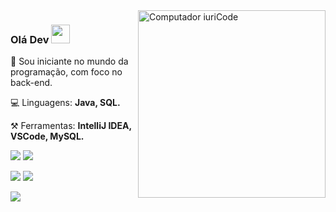 <img src="https://raw.githubusercontent.com/MicaelliMedeiros/micaellimedeiros/master/image/computer-illustration.png" min-width="300px" max-width="300px" width="300px" align="right" alt="Computador iuriCode">

### Olá Dev <img src="https://raw.githubusercontent.com/kaueMarques/kaueMarques/master/hi.gif" width="30px">

<p align="left"> 
  🤯 Sou iniciante no mundo da programação, com foco no back-end.
</p>

<p align="left">
  💻 Linguagens: <strong>Java, SQL.</strong>
</p>

<p align="left">
  ⚒ Ferramentas: <strong>IntelliJ IDEA, VSCode, MySQL.</strong>
</p>
<palign="left">
  <a href="#" alt="Java">
  <img src="https://img.shields.io/badge/Java-ED8B00?style=for-the-badge&logo=java&logoColor=white"/></a>

  <a href="#" alt="MySQL">
  <img src="https://img.shields.io/badge/MySQL-005C84?style=for-the-badge&logo=mysql&logoColor=white"/></a>
  
  </p>
  
  <a href="#" alt="IntelliJ IDEA">
  <img src="https://img.shields.io/badge/IntelliJ_IDEA-000000.svg?style=for-the-badge&logo=intellij-idea&logoColor=white" /></a>
  
  <a href="#" alt="VSCode">
  <img src="https://img.shields.io/badge/Visual_Studio_Code-0078D4?style=for-the-badge&logo=visual%20studio%20code&logoColor=white"/></a>
  
  </p>

  <a href="#" alt="Gmail">
  <img src="https://img.shields.io/badge/Gmail-D14836?style=for-the-badge&logo=gmail&logoColor=white&link=diogo-ss@mail.com" /></a>

</p>  
